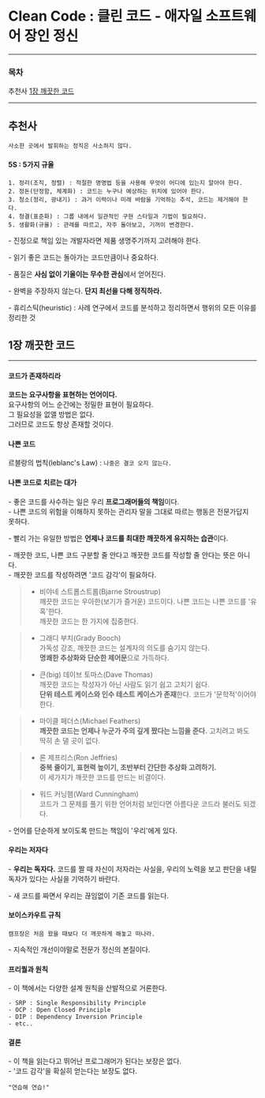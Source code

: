 # Clean Code : 클린 코드 - 애자일 소프트웨어 장인 정신

***

### 목차
추천사
<u>1장 깨끗한 코드</u>

***

## 추천사
`사소한 곳에서 발휘하는 정직은 사소하지 않다.`  

#### 5S : 5가지 규율
```
1. 정리(조직, 정렬) : 적절한 명명법 등을 사용해 무엇이 어디에 있는지 알아야 한다.  
2. 정돈(단정함, 체계화) : 코드는 누구나 예상하는 위치에 있어야 한다.  
3. 청소(정리, 광내기) : 과거 이력이나 미래 바람을 기억하는 추석, 코드는 제거해야 한다.  
4. 청결(표준화) : 그룹 내에서 일관적인 구현 스타일과 기법이 필요하다.  
5. 생활화(규율) : 관례를 따르고, 자주 돌아보고, 기꺼이 변경한다.  
```

\- 진정으로 책임 있는 개발자라면 제품 생명주기까지 고려해야 한다.  

\- 읽기 좋은 코드는 돌아가는 코드만큼이나 중요하다.  

\- 품질은 **사심 없이 기울이는 무수한 관심**에서 얻어진다.  

\- 완벽을 주장하지 않는다. **단지 최선을 다해 정직하라.**  

\- 휴리스틱(heuristic) : 사례 연구에서 코드를 분석하고 정리하면서 행위의 모든 이유를 정리한 것  

## 1장 깨끗한 코드

***

#### 코드가 존재하리라  
**코드는 요구사항을 표현하는 언어이다.**  
요구사항의 어느 순간에는 정밀한 표현이 필요하다.  
그 필요성을 없앨 방법은 없다.  
그러므로 코드도 항상 존재할 것이다.  

#### 나쁜 코드  
르블랑의 법칙(leblanc's Law) : `나중은 결코 오지 않는다.`  

#### 나쁜 코드로 치르는 대가  
\- 좋은 코드를 사수하는 일은 우리 **프로그래머들의 책임**이다.  
\- 나쁜 코드의 위험을 이해하지 못하는 관리자 말을 그대로 따르는 행동은 전문가답지 못하다.  

\- 빨리 가는 유일한 방법은 **언제나 코드를 최대한 깨끗하게 유지하는 습관**이다.  

\- 깨끗한 코드, 나쁜 코드 구분할 줄 안다고 깨끗한 코드를 작성할 줄 안다는 뜻은 아니다.  
\- 깨끗한 코드를 작성하려면 '코드 감각'이 필요하다.  

> - 비야네 스트롭스트룹(Bjarne Stroustrup)  
> 깨끗한 코드는 우아한(보기가 즐거운) 코드이다. 나쁜 코드는 나쁜 코드를 '유혹'한다.  
> 깨끗한 코드는 한 가지에 집중한다.  

> - 그래디 부치(Grady Booch)  
> 가독성 강조, 깨끗한 코드는 설계자의 의도를 숨기지 않는다.  
> **명쾌한 추상화와 단순한 제어문**으로 가득하다.  

> - 큰(big) 데이브 토마스(Dave Thomas)  
> 깨끗한 코드는 작성자가 아닌 사람도 읽기 쉽고 고치기 쉽다.  
> **단위 테스트 케이스와 인수 테스트 케이스가 존재**한다. 코드가 '문학적'이어야 한다.  

> - 마이클 페더스(Michael Feathers)  
> **깨끗한 코드는 언제나 누군가 주의 깊게 짰다는 느낌을 준다.** 고치려고 봐도 딱히 손 댈 곳이 없다.  

> - 론 제프리스(Ron Jeffries)  
> **중복 줄이기, 표현력 높이기, 초반부터 간단한 추상화 고려하기.**  
> 이 세가지가 깨끗한 코드를 만드는 비결이다.  

> - 워드 커닝햄(Ward Cunningham)  
> 코드가 그 문제를 풀기 위한 언어처럼 보인다면 아름다운 코드라 불러도 되겠다.  

\- 언어를 단순하게 보이도록 만드는 책임이 '우리'에게 있다.  

#### 우리는 저자다  
\- **우리는 독자다.** 코드를 짤 때 자신이 저자라는 사실을, 우리의 노력을 보고 판단을 내릴 독자가 있다는 사실을 기억하기 바란다.  

\- 새 코드를 짜면서 우리는 끊임없이 기존 코드를 읽는다.  

#### 보이스카우트 규칙  
`캠프장은 처음 왔을 때보다 더 깨끗하게 해놓고 떠나라.`  

\- 지속적인 개선이야말로 전문가 정신의 본질이다.  

#### 프리퀄과 원칙
\- 이 책에서는 다양한 설계 원칙을 산발적으로 거론한다.  

```
- SRP : Single Responsibility Principle
- OCP : Open Closed Principle
- DIP : Dependency Inversion Principle
- etc..
```

#### 결론
\- 이 책을 읽는다고 뛰어난 프로그래머가 된다는 보장은 없다.  
\- '코드 감각'을 확실히 얻는다는 보장도 없다.  

`"연습해 연습!"`
